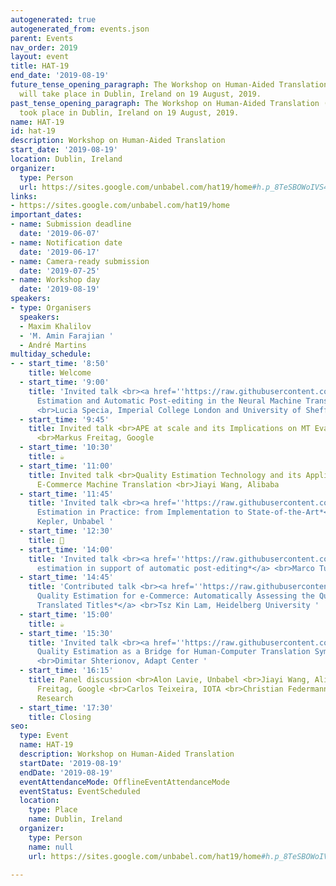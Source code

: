 ```yaml
---
autogenerated: true
autogenerated_from: events.json
parent: Events
nav_order: 2019
layout: event
title: HAT-19
end_date: '2019-08-19'
future_tense_opening_paragraph: The Workshop on Human-Aided Translation (<strong>HAT-19</strong>)
  will take place in Dublin, Ireland on 19 August, 2019.
past_tense_opening_paragraph: The Workshop on Human-Aided Translation (<strong>HAT-19</strong>)
  took place in Dublin, Ireland on 19 August, 2019.
name: HAT-19
id: hat-19
description: Workshop on Human-Aided Translation
start_date: '2019-08-19'
location: Dublin, Ireland
organizer:
  type: Person
  url: https://sites.google.com/unbabel.com/hat19/home#h.p_8TeSBOWoIVS4
links:
- https://sites.google.com/unbabel.com/hat19/home
important_dates:
- name: Submission deadline
  date: '2019-06-07'
- name: Notification date
  date: '2019-06-17'
- name: Camera-ready submission
  date: '2019-07-25'
- name: Workshop day
  date: '2019-08-19'
speakers:
- type: Organisers
  speakers:
  - Maxim Khalilov
  - 'M. Amin Farajian '
  - André Martins
multiday_schedule:
- - start_time: '8:50'
    title: Welcome
  - start_time: '9:00'
    title: 'Invited talk <br><a href=''https://raw.githubusercontent.com/PersianNLPer/HAT2019/master/1.LuciaSpecia.QE-and-APE-in-the-NMT-Era.pdf''>*Quality
      Estimation and Automatic Post-editing in the Neural Machine Translation Era*</a>
      <br>Lucia Specia, Imperial College London and University of Sheffield '
  - start_time: '9:45'
    title: Invited talk <br>APE at scale and its Implications on MT Evaluation Biases
      <br>Markus Freitag, Google
  - start_time: '10:30'
    title: ☕️
  - start_time: '11:00'
    title: Invited talk <br>Quality Estimation Technology and its Applications in
      E-Commerce Machine Translation <br>Jiayi Wang, Alibaba
  - start_time: '11:45'
    title: 'Invited talk <br><a href=''https://raw.githubusercontent.com/PersianNLPer/HAT2019/master/4.FabioKepler.QE.in-Practice-from-Implementation-to-SOTA.pdf''>*Quality
      Estimation in Practice: from Implementation to State-of-the-Art*</a> <br>Fabio
      Kepler, Unbabel '
  - start_time: '12:30'
    title: 🍴
  - start_time: '14:00'
    title: 'Invited talk <br><a href=''https://raw.githubusercontent.com/PersianNLPer/HAT2019/master/5-1.MarcoTurchi.QE-in-support-of-APE.pdf''>*Quality
      estimation in support of automatic post-editing*</a> <br>Marco Turchi, FBK '
  - start_time: '14:45'
    title: 'Contributed talk <br><a href=''https://raw.githubusercontent.com/PersianNLPer/HAT2019/master/5-2.TszKinLam.MT-QE-for-e-Commerce-Automatically-Assessing-the-Quality-of-MT-Titles.pdf''>*MT
      Quality Estimation for e-Commerce: Automatically Assessing the Quality of Machine
      Translated Titles*</a> <br>Tsz Kin Lam, Heidelberg University '
  - start_time: '15:00'
    title: ☕️
  - start_time: '15:30'
    title: 'Invited talk <br><a href=''https://raw.githubusercontent.com/PersianNLPer/HAT2019/master/6.DimitarShterionov.Neural-QE-as-a-Bridge-for-Human-Computer-Translation-Symbiosis.pdf''>*Neural
      Quality Estimation as a Bridge for Human-Computer Translation Symbiosis*</a>
      <br>Dimitar Shterionov, Adapt Center '
  - start_time: '16:15'
    title: Panel discussion <br>Alon Lavie, Unbabel <br>Jiayi Wang, Alibaba <br>Markus
      Freitag, Google <br>Carlos Teixeira, IOTA <br>Christian Federmann, Microsoft
      Research
  - start_time: '17:30'
    title: Closing
seo:
  type: Event
  name: HAT-19
  description: Workshop on Human-Aided Translation
  startDate: '2019-08-19'
  endDate: '2019-08-19'
  eventAttendanceMode: OfflineEventAttendanceMode
  eventStatus: EventScheduled
  location:
    type: Place
    name: Dublin, Ireland
  organizer:
    type: Person
    name: null
    url: https://sites.google.com/unbabel.com/hat19/home#h.p_8TeSBOWoIVS4

---
```


